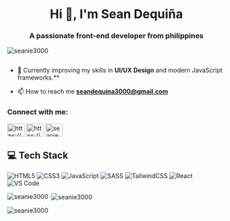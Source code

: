 
<h1 align="center">Hi 👋, I'm Sean Dequiña</h1>
<h3 align="center">A passionate front-end developer from philippines</h3>
<p></p>

<p align="left"> <img src="https://komarev.com/ghpvc/?username=seanie3000&label=Profile%20views&color=0e75b6&style=flat" alt="seanie3000" /> </p>

<p align="left"> <a href="https://twitter.com/" target="blank"><img src="https://img.shields.io/twitter/follow/?logo=twitter&style=for-the-badge" alt="" /></a> </p>

- 🌱 Currently improving my skills in **UI/UX Design** and modern JavaScript frameworks.**

- 📫 How to reach me **seandequina3000@gmail.com**

<h3 align="left">Connect with me:</h3>
<p align="left">
<a href="https://codepen.io/https://codepen.io/seanie3000" target="blank"><img align="center" src="https://raw.githubusercontent.com/rahuldkjain/github-profile-readme-generator/master/src/images/icons/Social/codepen.svg" alt="https://codepen.io/seanie3000" height="30" width="40" /></a>
<a href="https://fb.com/https://www.facebook.com/seanie2021" target="blank"><img align="center" src="https://raw.githubusercontent.com/rahuldkjain/github-profile-readme-generator/master/src/images/icons/Social/facebook.svg" alt="https://www.facebook.com/seanie2021" height="30" width="40" /></a>
<a href="https://instagram.com/seanieboy3000" target="blank"><img align="center" src="https://raw.githubusercontent.com/rahuldkjain/github-profile-readme-generator/master/src/images/icons/Social/instagram.svg" alt="seanieboy3000" height="30" width="40" /></a>
</p>

## 💻 Tech Stack
![HTML5](https://img.shields.io/badge/HTML5-E34F26?style=flat&logo=html5&logoColor=white)
![CSS3](https://img.shields.io/badge/CSS3-1572B6?style=flat&logo=css3&logoColor=white)
![JavaScript](https://img.shields.io/badge/JavaScript-F7DF1E?style=flat&logo=javascript&logoColor=black)
![SASS](https://img.shields.io/badge/SASS-CC6699?style=flat&logo=sass&logoColor=white)
![TailwindCSS](https://img.shields.io/badge/TailwindCSS-06B6D4?style=flat&logo=tailwind-css&logoColor=white)
![React](https://img.shields.io/badge/React-20232A?style=flat&logo=react&logoColor=61DAFB)
![VS Code](https://img.shields.io/badge/VSCode-007ACC?style=flat&logo=visual-studio-code&logoColor=white)


<p><img align="left" src="https://github-readme-stats.vercel.app/api/top-langs?username=seanie3000&show_icons=true&locale=en&layout=compact" alt="seanie3000" /></p>

<p>&nbsp;<img align="center" src="https://github-readme-stats.vercel.app/api?username=seanie3000&show_icons=true&locale=en" alt="seanie3000" /></p>

<p><img align="center" src="https://github-readme-streak-stats.herokuapp.com/?user=seanie3000&" alt="seanie3000" /></p>
